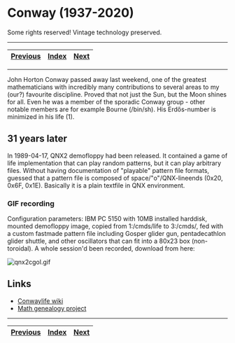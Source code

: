 # Conway (1937-2020)
Some rights reserved! Vintage technology preserved.

---

[Previous](../coronamsdoscrashesqemu) | [Index](../../../../) | [Next](../microportunixon286)
--- | --- | ---

---

John Horton Conway passed away last weekend, one of the greatest mathematicians with incredibly many contributions to several areas to my (our?) favourite discipline. Proved that not just the Sun, but the Moon shines for all. Even he was a member of the sporadic Conway group - other notable members are for example Bourne (/bin/sh). His Erdős-number is minimized in his life (1).

## 31 years later

In 1989-04-17, QNX2 demofloppy had been released. It contained a game of life implementation that can play random patterns, but it can play arbitrary files. Without having documentation of "playable" pattern file formats, guessed that a pattern file is composed of space/"o"/QNX-lineends (0x20, 0x6F, 0x1E). Basically it is a plain textfile in QNX environment.

### GIF recording

Configuration parameters: IBM PC 5150 with 10MB installed harddisk, mounted demofloppy image, copied from 1:/cmds/life to 3:/cmds/, fed with a custom fastmade pattern file including Gosper glider gun, pentadecathlon glider shuttle, and other oscillators that can fit into a 80x23 box (non-toroidal). A whole session'd been recorded, download from here:

![qnx2cgol.gif](qnx2cgol.gif)


## Links
- [Conwaylife wiki](https://conwaylife.com/wiki/John_Conway)
- [Math genealogy project](https://www.genealogy.math.ndsu.nodak.edu/id.php?id=18849)

---

[Previous](../coronamsdoscrashesqemu) | [Index](../../../../) | [Next](../microportunixon286)
--- | --- | ---
